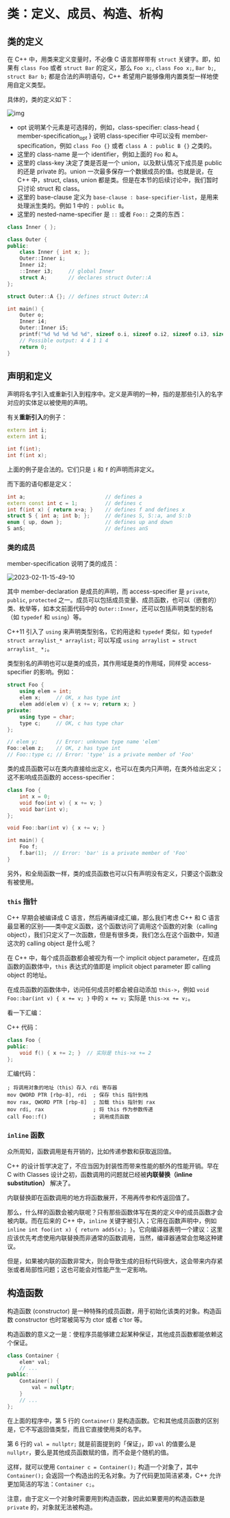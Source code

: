 # 类：定义、成员、构造、析构

## 类的定义

在 C++ 中，用类来定义变量时，不必像 C 语言那样带有 `struct` 关键字。即，如果有 `class Foo` 或者 `struct Bar` 的定义，那么 `Foo x;`, `class Foo x;`, `Bar b;`, `struct Bar b;` 都是合法的声明语句，C++ 希望用户能够像用内置类型一样地使用自定义类型。

具体的，类的定义如下：

![img](./assets/2023-02-09-20-19-03.png)

- opt 说明某个元素是可选择的，例如，class-specifier: class-head { $\text{member-specification}_\text{opt}$ } 说明 class-specifier 中可以没有 member-specification，例如 `class Foo {}` 或者 `class A : public B {}` 之类的。
- 这里的 class-name 是一个 identifier，例如上面的 `Foo` 和 `A`。
- 这里的 class-key 决定了类是否是一个 union，以及默认情况下成员是 public 的还是 private 的。union 一次最多保存一个数据成员的值。也就是说，在 C++ 中，struct, class, union 都是类。但是在本节的后续讨论中，我们暂时只讨论 struct 和 class。
- 这里的 base-clause 定义为 `base-clause : base-specifier-list`，是用来处理派生类的。例如 1 中的 `: public B`。
- 这里的 nested-name-specifier 是 `::` 或者 `Foo::` 之类的东西：

```c++
class Inner { };

class Outer {
public:
    class Inner { int x; };
    Outer::Inner i;
    Inner i2;
    ::Inner i3;     // global Inner
    struct A;       // declares struct Outer::A
};

struct Outer::A {}; // defines struct Outer::A

int main() {
    Outer o;
    Inner i4;
    Outer::Inner i5;
    printf("%d %d %d %d %d", sizeof o.i, sizeof o.i2, sizeof o.i3, sizeof i4, sizeof i5);
    // Possible output: 4 4 1 1 4
    return 0;
}
```

## 声明和定义

声明将名字引入或重新引入到程序中。定义是声明的一种，指的是那些引入的名字对应的实体足以被使用的声明。

有关**重新引入**的例子：

```c++
extern int i;
extern int i;

int f(int);
int f(int x);
```

上面的例子是合法的。它们只是 `i` 和 `f` 的声明而非定义。

而下面的语句都是定义：

```c++
int a;                          // defines a
extern const int c = 1;         // defines c
int f(int x) { return x+a; }    // defines f and defines x
struct S { int a; int b; };     // defines S, S::a, and S::b
enum { up, down };              // defines up and down
S anS;                          // defines anS
```

### 类的成员

member-specification 说明了类的成员：

![2023-02-11-15-49-10](./assets/2023-02-11-15-49-10-20250224140519616.png)

其中 member-declaration 是成员的声明，而 access-specifier 是 `private`, `public`, `protected` 之一。成员可以包括成员变量、成员函数，也可以（嵌套的）类、枚举等，如本文前面代码中的 `Outer::Inner`，还可以包括声明类型的别名（如 `typedef` 和 `using`）等。

C++11 引入了 `using` 来声明类型别名，它的用途和 `typedef` 类似，如 `typedef struct arraylist_* arraylist;` 可以写成 `using arraylist = struct arraylist_ *;`。

类型别名的声明也可以是类的成员，其作用域是类的作用域，同样受 access-specifier 的影响。例如：

```c++
struct Foo {
    using elem = int;
    elem x;     // OK, x has type int
    elem add(elem v) { x += v; return x; }
private:
    using type = char;
    type c;     // OK, c has type char
};

// elem y;      // Error: unknown type name 'elem'
Foo::elem z;    // OK, z has type int
// Foo::type c; // Error: 'type' is a private member of 'Foo'   
```

类的成员函数可以在类内直接给出定义，也可以在类内只声明，在类外给出定义；这不影响成员函数的 access-specifier：

```c++
class Foo {
    int x = 0;
    void foo(int v) { x += v; }
    void bar(int v);
};

void Foo::bar(int v) { x += v; }

int main() {
    Foo f;
    f.bar(1);  // Error: 'bar' is a private member of 'Foo'
}
```

另外，和全局函数一样，类的成员函数也可以只有声明没有定义，只要这个函数没有被使用。

### `this` 指针

C++ 早期会被编译成 C 语言，然后再编译成汇编，那么我们考虑 C++ 和 C 语言最显著的区别——类中定义函数，这个函数访问了调用这个函数的对象（calling object），我们只定义了一次函数，但是有很多类，我们怎么在这个函数中，知道这次的 calling object 是什么呢？

在 C++ 中，每个成员函数都会被视为有一个 implicit object parameter，在成员函数的函数体中，`this` 表达式的值即是 implicit object parameter 即 calling object 的地址。

在成员函数的函数体中，访问任何成员时都会被自动添加 `this->`，例如 `void Foo::bar(int v) { x += v; }` 中的 `x += v;` 实际是 `this->x += v;`。

看一下汇编：

C++ 代码：

```c++
class Foo {
public:
    void f() { x += 2; }  // 实际是 this->x += 2
};
```

汇编代码：

```assembly
; 将调用对象的地址（this）存入 rdi 寄存器
mov QWORD PTR [rbp-8], rdi  ; 保存 this 指针到栈
mov rax, QWORD PTR [rbp-8]  ; 加载 this 指针到 rax
mov rdi, rax                ; 将 this 作为参数传递
call Foo::f()               ; 调用成员函数
```

### `inline` 函数

众所周知，函数调用是有开销的，比如传递参数和获取返回值。

C++ 的设计哲学决定了，不应当因为封装性而带来性能的额外的性能开销。早在 C with Classes 设计之初，函数调用的问题就已经被**内联替换（inline substitution）** 解决了。

内联替换即在函数调用的地方将函数展开，不用再传参和传返回值了。

那么，什么样的函数会被内联呢？只有那些函数体写在类的定义中的成员函数才会被内联。而在后来的 C++ 中，`inline` 关键字被引入；它用在函数声明中，例如 `inline int foo(int x) { return add5(x); }`。它向编译器表明一个建议：这里应该优先考虑使用内联替换而非通常的函数调用，当然，编译器通常会忽略这种建议。

但是，如果被内联的函数非常大，则会导致生成的目标代码很大，这会带来内存紧张或者局部性问题；这也可能会对性能产生一定影响。

## 构造函数

构造函数 (constructor) 是一种特殊的成员函数，用于初始化该类的对象。构造函数 constructor 也时常被简写为 ctor 或者 c'tor 等。

构造函数的意义之一是：使程序员能够建立起某种保证，其他成员函数都能依赖这个保证。

```c++
class Container {
    elem* val;
    // ...
public:
    Container() {
        val = nullptr;
    }
    // ...
};
```

在上面的程序中，第 5 行的 `Container()` 是构造函数。它和其他成员函数的区别是，它不写返回值类型，而且它直接使用类的名字。

第 6 行的 `val = nullptr;` 就是前面提到的「保证」，即 `val` 的值要么是 `nullptr`，要么是其他成员函数赋的值，而不会是个随机的值。

这样，就可以使用 `Container c = Container();` 构造一个对象了，其中`Container();` 会返回一个构造出的无名对象。为了代码更加简洁紧凑，C++ 允许更加简洁的写法：`Container c;`。

注意，由于定义一个对象时需要用到构造函数，因此如果要用的构造函数是 `private` 的，对象就无法被构造。
